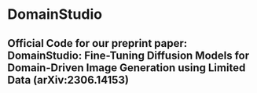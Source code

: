 # DomainStudio

## Official Code for our preprint paper: DomainStudio: Fine-Tuning Diffusion Models for Domain-Driven Image Generation using Limited Data (arXiv:2306.14153) 

